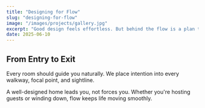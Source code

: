 ```yaml
---
title: "Designing for Flow"
slug: "designing-for-flow"
image: "/images/projects/gallery.jpg"
excerpt: "Good design feels effortless. But behind the flow is a plan that makes it all click."
date: 2025-06-10
---
```


## From Entry to Exit

Every room should guide you naturally. We place intention into every walkway, focal point, and sightline.

A well-designed home leads you, not forces you. Whether you're hosting guests or winding down, flow keeps life moving smoothly.
